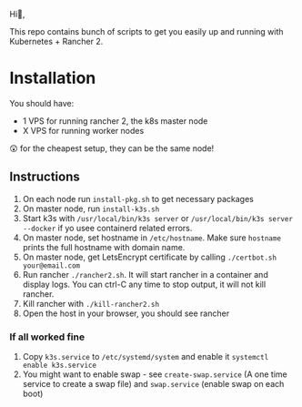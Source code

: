 Hi:wave:,

This repo contains bunch of scripts to get you easily up and running with Kubernetes + Rancher 2.

# Installation

You should have:
- 1 VPS for running rancher 2, the k8s master node
- X VPS for running worker nodes

:astonished: for the cheapest setup, they can be the same node!

## Instructions

1. On each node run `install-pkg.sh` to get necessary packages
1. On master node, run `install-k3s.sh`
1. Start k3s with `/usr/local/bin/k3s server` or `/usr/local/bin/k3s server --docker` if yo usee containerd related errors.
1. On master node, set hostname in `/etc/hostname`. Make sure `hostname` prints the full hostname with domain name.
1. On master node, get LetsEncrypt certificate by calling `./certbot.sh your@email.com`
1. Run rancher `./rancher2.sh`. It will start rancher in a container and display logs. You can ctrl-C any time to stop output, it will not kill rancher.
1. Kill rancher with `./kill-rancher2.sh`
1. Open the host in your browser, you should see rancher

### If all worked fine

1. Copy `k3s.service` to `/etc/systemd/system` and enable it `systemctl enable k3s.service`
1. You might want to enable swap - see `create-swap.service` (A one time service to create a swap file) and `swap.service` (enable swap on each boot)
